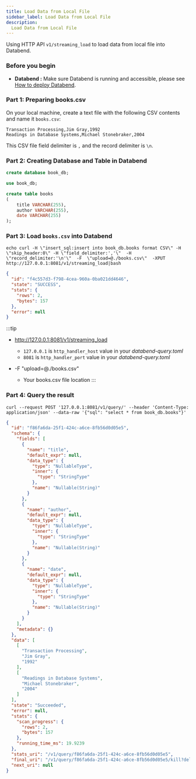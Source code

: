 ```yaml
---
title: Load Data from Local File
sidebar_label: Load Data from Local File
description:
  Load Data from Local File
---
```


Using HTTP API `v1/streaming_load` to load data from local file into Databend.

### Before you begin

* **Databend :** Make sure Databend is running and accessible, please see [How to deploy Databend](/doc/category/deploy).

### Part 1: Preparing books.csv

On your local machine, create a text file with the following CSV contents and name it `books.csv`:

```text title="books.csv"
Transaction Processing,Jim Gray,1992
Readings in Database Systems,Michael Stonebraker,2004
```
This CSV file field delimiter is `,` and the record delimiter is `\n`.

### Part 2: Creating Database and Table in Databend

```sql
create database book_db;
```

```sql
use book_db;
```

```sql
create table books
(
    title VARCHAR(255),
    author VARCHAR(255),
    date VARCHAR(255)
);
```

### Part 3: Load `books.csv` into Databend

```shell title='Request /v1/streaming_load' API
echo curl -H \"insert_sql:insert into book_db.books format CSV\" -H \"skip_header:0\" -H \"field_delimiter:','\"  -H \"record_delimiter:'\n'\"  -F  \"upload=@./books.csv\"  -XPUT http://127.0.0.1:8081/v1/streaming_load|bash

```

```json title='Response'
{
  "id": "f4c557d3-f798-4cea-960a-0ba021dd4646",
  "state": "SUCCESS",
  "stats": {
    "rows": 2,
    "bytes": 157
  },
  "error": null
}
```

:::tip
* http://127.0.0.1:8081/v1/streaming_load
  * `127.0.0.1` is `http_handler_host` value in your *databend-query.toml*
  * `8081` is `http_handler_port` value in your *databend-query.toml*

* -F  \"upload=@./books.csv\"
  * Your books.csv file location 
:::


### Part 4: Query the result

```shell title='Request v1/query API'
curl --request POST '127.0.0.1:8081/v1/query/' --header 'Content-Type: application/json' --data-raw '{"sql": "select * from book_db.books"}'
```

```json title='Response'
{
  "id": "f86fa6da-25f1-424c-a6ce-8fb56d0d05e5",
  "schema": {
    "fields": [
      {
        "name": "title",
        "default_expr": null,
        "data_type": {
          "type": "NullableType",
          "inner": {
            "type": "StringType"
          },
          "name": "Nullable(String)"
        }
      },
      {
        "name": "author",
        "default_expr": null,
        "data_type": {
          "type": "NullableType",
          "inner": {
            "type": "StringType"
          },
          "name": "Nullable(String)"
        }
      },
      {
        "name": "date",
        "default_expr": null,
        "data_type": {
          "type": "NullableType",
          "inner": {
            "type": "StringType"
          },
          "name": "Nullable(String)"
        }
      }
    ],
    "metadata": {}
  },
  "data": [
    [
      "Transaction Processing",
      "Jim Gray",
      "1992"
    ],
    [
      "Readings in Database Systems",
      "Michael Stonebraker",
      "2004"
    ]
  ],
  "state": "Succeeded",
  "error": null,
  "stats": {
    "scan_progress": {
      "rows": 2,
      "bytes": 157
    },
    "running_time_ms": 19.9239
  },
  "stats_uri": "/v1/query/f86fa6da-25f1-424c-a6ce-8fb56d0d05e5",
  "final_uri": "/v1/query/f86fa6da-25f1-424c-a6ce-8fb56d0d05e5/kill?delete=true",
  "next_uri": null
}
```
